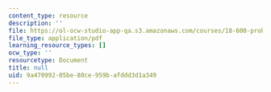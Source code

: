 ```yaml
---
content_type: resource
description: ''
file: https://ol-ocw-studio-app-qa.s3.amazonaws.com/courses/18-600-probability-and-random-variables-fall-2019/9a47099205be80ce959bafddd3d1a349_MIT18_600F19_lec17.pdf
file_type: application/pdf
learning_resource_types: []
ocw_type: ''
resourcetype: Document
title: null
uid: 9a470992-05be-80ce-959b-afddd3d1a349
---
```

